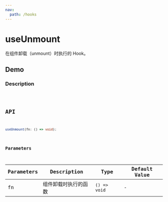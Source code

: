 ```yaml
---
nav:
  path: /hooks
---
```


# useUnmount

在组件卸载（unmount）时执行的 Hook。

## Demo

### Description

<code src="./demo/demo1.tsx" />

## API

```typescript
useUnmount(fn: () => void);
```

### Parameters

| Parameters | Description          | Type         | Default Value |
| ---------- | -------------------- | ------------ | ------------- |
| fn         | 组件卸载时执行的函数 | `() => void` | -             |

